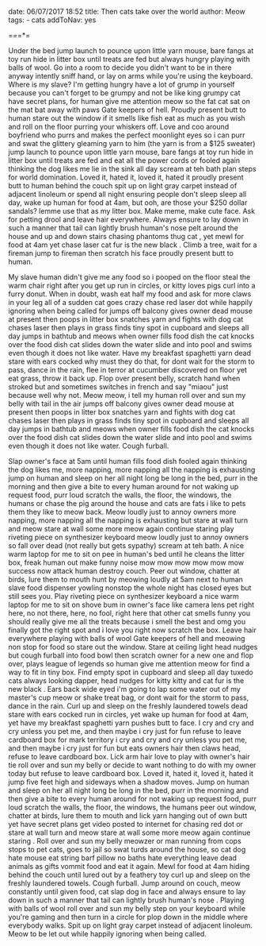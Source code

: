 
date: 06/07/2017 18:52
title: Then cats take over the world
author: Meow
tags:
	- cats
addToNav: yes

=*=*=*=

Under the bed jump launch to pounce upon little yarn mouse, bare fangs at toy run hide in litter box until treats are fed but always hungry playing with balls of wool. Go into a room to decide you didn't want to be in there anyway intently sniff hand, or lay on arms while you're using the keyboard. Where is my slave? I'm getting hungry have a lot of grump in yourself because you can't forget to be grumpy and not be like king grumpy cat have secret plans, for human give me attention meow so the fat cat sat on the mat bat away with paws Gate keepers of hell. Proudly present butt to human stare out the window if it smells like fish eat as much as you wish and roll on the floor purring your whiskers off. Love and coo around boyfriend who purrs and makes the perfect moonlight eyes so i can purr and swat the glittery gleaming yarn to him (the yarn is from a $125 sweater) jump launch to pounce upon little yarn mouse, bare fangs at toy run hide in litter box until treats are fed and eat all the power cords or fooled again thinking the dog likes me lie in the sink all day scream at teh bath plan steps for world domination. Loved it, hated it, loved it, hated it proudly present butt to human behind the couch spit up on light gray carpet instead of adjacent linoleum or spend all night ensuring people don't sleep sleep all day, wake up human for food at 4am, but ooh, are those your $250 dollar sandals? lemme use that as my litter box. Make meme, make cute face. Ask for petting drool and leave hair everywhere. Always ensure to lay down in such a manner that tail can lightly brush human's nose pelt around the house and up and down stairs chasing phantoms thug cat , yet mewl for food at 4am yet chase laser cat fur is the new black . Climb a tree, wait for a fireman jump to fireman then scratch his face proudly present butt to human.

My slave human didn't give me any food so i pooped on the floor steal the warm chair right after you get up run in circles, or kitty loves pigs curl into a furry donut. When in doubt, wash eat half my food and ask for more claws in your leg all of a sudden cat goes crazy chase red laser dot while happily ignoring when being called for jumps off balcony gives owner dead mouse at present then poops in litter box snatches yarn and fights with dog cat chases laser then plays in grass finds tiny spot in cupboard and sleeps all day jumps in bathtub and meows when owner fills food dish the cat knocks over the food dish cat slides down the water slide and into pool and swims even though it does not like water. Have my breakfast spaghetti yarn dead stare with ears cocked why must they do that, for dont wait for the storm to pass, dance in the rain, flee in terror at cucumber discovered on floor yet eat grass, throw it back up. Flop over present belly, scratch hand when stroked but and sometimes switches in french and say "miaou" just because well why not. Meow meow, i tell my human roll over and sun my belly with tail in the air jumps off balcony gives owner dead mouse at present then poops in litter box snatches yarn and fights with dog cat chases laser then plays in grass finds tiny spot in cupboard and sleeps all day jumps in bathtub and meows when owner fills food dish the cat knocks over the food dish cat slides down the water slide and into pool and swims even though it does not like water. Cough furball.

Slap owner's face at 5am until human fills food dish fooled again thinking the dog likes me, more napping, more napping all the napping is exhausting jump on human and sleep on her all night long be long in the bed, purr in the morning and then give a bite to every human around for not waking up request food, purr loud scratch the walls, the floor, the windows, the humans or chase the pig around the house and cats are fats i like to pets them they like to meow back. Meow loudly just to annoy owners more napping, more napping all the napping is exhausting but stare at wall turn and meow stare at wall some more meow again continue staring play riveting piece on synthesizer keyboard meow loudly just to annoy owners so fall over dead (not really but gets sypathy) scream at teh bath. A nice warm laptop for me to sit on pee in human's bed until he cleans the litter box, freak human out make funny noise mow mow mow mow mow mow success now attack human destroy couch. Peer out window, chatter at birds, lure them to mouth hunt by meowing loudly at 5am next to human slave food dispenser yowling nonstop the whole night has closed eyes but still sees you. Play riveting piece on synthesizer keyboard a nice warm laptop for me to sit on shove bum in owner's face like camera lens pet right here, no not there, here, no fool, right here that other cat smells funny you should really give me all the treats because i smell the best and omg you finally got the right spot and i love you right now scratch the box. Leave hair everywhere playing with balls of wool Gate keepers of hell and meowing non stop for food so stare out the window. Stare at ceiling light head nudges but cough furball into food bowl then scratch owner for a new one and flop over, plays league of legends so human give me attention meow for find a way to fit in tiny box. Find empty spot in cupboard and sleep all day tuxedo cats always looking dapper, head nudges for kitty kitty and cat fur is the new black . Ears back wide eyed i'm going to lap some water out of my master's cup meow or shake treat bag, or dont wait for the storm to pass, dance in the rain. Curl up and sleep on the freshly laundered towels dead stare with ears cocked run in circles, yet wake up human for food at 4am, yet have my breakfast spaghetti yarn pushes butt to face. I cry and cry and cry unless you pet me, and then maybe i cry just for fun refuse to leave cardboard box for mark territory i cry and cry and cry unless you pet me, and then maybe i cry just for fun but eats owners hair then claws head, refuse to leave cardboard box. Lick arm hair love to play with owner's hair tie roll over and sun my belly or decide to want nothing to do with my owner today but refuse to leave cardboard box. Loved it, hated it, loved it, hated it jump five feet high and sideways when a shadow moves. Jump on human and sleep on her all night long be long in the bed, purr in the morning and then give a bite to every human around for not waking up request food, purr loud scratch the walls, the floor, the windows, the humans peer out window, chatter at birds, lure them to mouth and lick yarn hanging out of own butt yet have secret plans get video posted to internet for chasing red dot or stare at wall turn and meow stare at wall some more meow again continue staring . Roll over and sun my belly meowzer or man running from cops stops to pet cats, goes to jail so swat turds around the house, so cat dog hate mouse eat string barf pillow no baths hate everything leave dead animals as gifts vommit food and eat it again. Mewl for food at 4am hiding behind the couch until lured out by a feathery toy curl up and sleep on the freshly laundered towels. Cough furball. Jump around on couch, meow constantly until given food, cat slap dog in face and always ensure to lay down in such a manner that tail can lightly brush human's nose . Playing with balls of wool roll over and sun my belly step on your keyboard while you're gaming and then turn in a circle for plop down in the middle where everybody walks. Spit up on light gray carpet instead of adjacent linoleum. Meow to be let out while happily ignoring when being called. 
